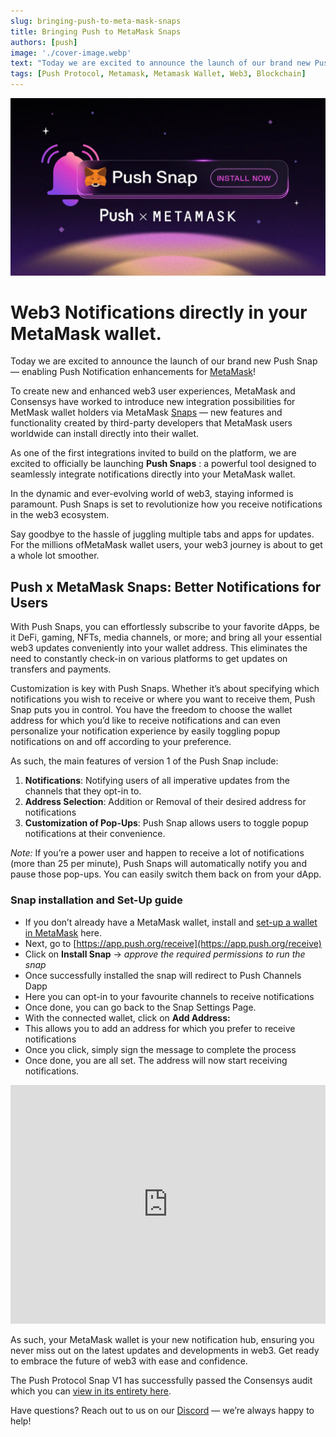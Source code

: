 ```yaml
---
slug: bringing-push-to-meta-mask-snaps
title: Bringing Push to MetaMask Snaps
authors: [push]
image: './cover-image.webp'
text: "Today we are excited to announce the launch of our brand new Push Snap — enabling Push Notification enhancements for MetaMask! To create new and enhanced web3 user experiences, MetaMask and Consensys have worked to introduce new integration possibilities for MetMask wallet holders via MetaMask Snaps — new features and functionality created by third-party developers that MetaMask users worldwide can install directly into their wallet."
tags: [Push Protocol, Metamask, Metamask Wallet, Web3, Blockchain]
---
```


![Cover image of Bringing Push to MetaMask Snaps](./cover-image.webp)

<!--truncate-->

<!--customheaderpoint-->
# Web3 Notifications directly in your MetaMask wallet.

Today we are excited to announce the launch of our brand new Push Snap — enabling Push Notification enhancements for [MetaMask](https://metamask.io/)!


To create new and enhanced web3 user experiences, MetaMask and Consensys have worked to introduce new integration possibilities for MetMask wallet holders via MetaMask [Snaps](https://metamask.io/snaps/) — new features and functionality created by third-party developers that MetaMask users worldwide can install directly into their wallet.

As one of the first integrations invited to build on the platform, we are excited to officially be launching <b>Push Snaps</b> : a powerful tool designed to seamlessly integrate notifications directly into your MetaMask wallet.

In the dynamic and ever-evolving world of web3, staying informed is paramount. Push Snaps is set to revolutionize how you receive notifications in the web3 ecosystem.

Say goodbye to the hassle of juggling multiple tabs and apps for updates. For the millions ofMetaMask wallet users, your web3 journey is about to get a whole lot smoother.

## Push x MetaMask Snaps: Better Notifications for Users

With Push Snaps, you can effortlessly subscribe to your favorite dApps, be it DeFi, gaming, NFTs, media channels, or more; and bring all your essential web3 updates conveniently into your wallet address. This eliminates the need to constantly check-in on various platforms to get updates on transfers and payments.

Customization is key with Push Snaps. Whether it’s about specifying which notifications you wish to receive or where you want to receive them, Push Snap puts you in control. You have the freedom to choose the wallet address for which you’d like to receive notifications and can even personalize your notification experience by easily toggling popup notifications on and off according to your preference.

As such, the main features of version 1 of the Push Snap include:

1. <b>Notifications</b>: Notifying users of all imperative updates from the
   channels that they opt-in to.
2. <b>Address Selection</b>: Addition or Removal of their desired address for
   notifications
3. <b>Customization of Pop-Ups</b>: Push Snap allows users to toggle popup
   notifications at their convenience.

<i>Note:</i> If you’re a power user and happen to receive a lot of notifications
(more than 25 per minute), Push Snaps will automatically notify you and pause those
pop-ups. You can easily switch them back on from your dApp.

### Snap installation and Set-Up guide

- If you don’t already have a MetaMask wallet, install and [set-up a wallet in MetaMask](https://support.metamask.io/hc/en-us/articles/360015489531-Getting-started-with-MetaMask) here.
- Next, go to [https://app.push.org/receive](https://app.push.org/receive)
- Click on <b>Install Snap</b> → <i>approve the required permissions to run the snap</i>
- Once successfully installed the snap will redirect to Push Channels Dapp
- Here you can opt-in to your favourite channels to receive notifications
- Once done, you can go back to the Snap Settings Page.
- With the connected wallet, click on <b>Add Address:</b>
- This allows you to add an address for which you prefer to receive notifications
- Once you click, simply sign the message to complete the process
- Once done, you are all set. The address will now start receiving notifications.

<iframe
  width="100%"
  height="382"
  style={{ borderRadius: "32px" }}
  src="https://www.youtube.com/embed/oxfuXjOCox0"
  title="How to Add Web3 Notifications in Your MetaMask Wallet | Installing the Push Snap"
  frameborder="0"
  allow="accelerometer; autoplay; clipboard-write; encrypted-media; gyroscope; picture-in-picture; web-share"
  allowfullscreen
></iframe>

As such, your MetaMask wallet is your new notification hub, ensuring you never miss out on the latest updates and developments in web3. Get ready to embrace the future of web3 with ease and confidence.

The Push Protocol Snap V1 has successfully passed the Consensys audit which you can [view in its entirety here](https://consensys.io/diligence/audits/2023/07/push-protocol-snap-for-metamask/).

Have questions? Reach out to us on our [Discord](https://discord.gg/pushprotocol) — we’re always happy to help!



<!-- [Docusaurus blogging features](https://docusaurus.io/docs/blog) are powered by the [blog plugin](https://docusaurus.io/docs/api/plugins/@docusaurus/plugin-content-blog).

Simply add Markdown files (or folders) to the `blog` directory.

Regular blog authors can be added to `authors.yml`.

The blog post date can be extracted from filenames, such as: -->

<!-- The blog supports tags as well! -->

<!-- **And if you don't want a blog**: just delete this directory, and use `blog: false` in your Docusaurus config. -->
